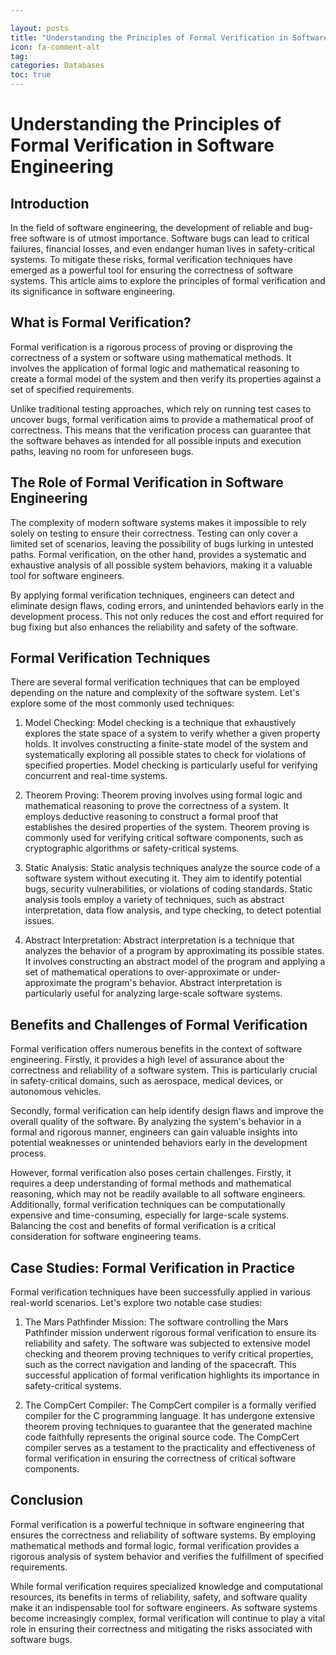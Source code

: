 ```yaml
---

layout: posts
title: "Understanding the Principles of Formal Verification in Software Engineering"
icon: fa-comment-alt
tag:      
categories: Databases
toc: true
---
```




# Understanding the Principles of Formal Verification in Software Engineering

## Introduction

In the field of software engineering, the development of reliable and bug-free software is of utmost importance. Software bugs can lead to critical failures, financial losses, and even endanger human lives in safety-critical systems. To mitigate these risks, formal verification techniques have emerged as a powerful tool for ensuring the correctness of software systems. This article aims to explore the principles of formal verification and its significance in software engineering.

## What is Formal Verification?

Formal verification is a rigorous process of proving or disproving the correctness of a system or software using mathematical methods. It involves the application of formal logic and mathematical reasoning to create a formal model of the system and then verify its properties against a set of specified requirements.

Unlike traditional testing approaches, which rely on running test cases to uncover bugs, formal verification aims to provide a mathematical proof of correctness. This means that the verification process can guarantee that the software behaves as intended for all possible inputs and execution paths, leaving no room for unforeseen bugs.

## The Role of Formal Verification in Software Engineering

The complexity of modern software systems makes it impossible to rely solely on testing to ensure their correctness. Testing can only cover a limited set of scenarios, leaving the possibility of bugs lurking in untested paths. Formal verification, on the other hand, provides a systematic and exhaustive analysis of all possible system behaviors, making it a valuable tool for software engineers.

By applying formal verification techniques, engineers can detect and eliminate design flaws, coding errors, and unintended behaviors early in the development process. This not only reduces the cost and effort required for bug fixing but also enhances the reliability and safety of the software.

## Formal Verification Techniques

There are several formal verification techniques that can be employed depending on the nature and complexity of the software system. Let's explore some of the most commonly used techniques:

1. Model Checking: Model checking is a technique that exhaustively explores the state space of a system to verify whether a given property holds. It involves constructing a finite-state model of the system and systematically exploring all possible states to check for violations of specified properties. Model checking is particularly useful for verifying concurrent and real-time systems.

2. Theorem Proving: Theorem proving involves using formal logic and mathematical reasoning to prove the correctness of a system. It employs deductive reasoning to construct a formal proof that establishes the desired properties of the system. Theorem proving is commonly used for verifying critical software components, such as cryptographic algorithms or safety-critical systems.

3. Static Analysis: Static analysis techniques analyze the source code of a software system without executing it. They aim to identify potential bugs, security vulnerabilities, or violations of coding standards. Static analysis tools employ a variety of techniques, such as abstract interpretation, data flow analysis, and type checking, to detect potential issues.

4. Abstract Interpretation: Abstract interpretation is a technique that analyzes the behavior of a program by approximating its possible states. It involves constructing an abstract model of the program and applying a set of mathematical operations to over-approximate or under-approximate the program's behavior. Abstract interpretation is particularly useful for analyzing large-scale software systems.

## Benefits and Challenges of Formal Verification

Formal verification offers numerous benefits in the context of software engineering. Firstly, it provides a high level of assurance about the correctness and reliability of a software system. This is particularly crucial in safety-critical domains, such as aerospace, medical devices, or autonomous vehicles.

Secondly, formal verification can help identify design flaws and improve the overall quality of the software. By analyzing the system's behavior in a formal and rigorous manner, engineers can gain valuable insights into potential weaknesses or unintended behaviors early in the development process.

However, formal verification also poses certain challenges. Firstly, it requires a deep understanding of formal methods and mathematical reasoning, which may not be readily available to all software engineers. Additionally, formal verification techniques can be computationally expensive and time-consuming, especially for large-scale systems. Balancing the cost and benefits of formal verification is a critical consideration for software engineering teams.

## Case Studies: Formal Verification in Practice

Formal verification techniques have been successfully applied in various real-world scenarios. Let's explore two notable case studies:

1. The Mars Pathfinder Mission: The software controlling the Mars Pathfinder mission underwent rigorous formal verification to ensure its reliability and safety. The software was subjected to extensive model checking and theorem proving techniques to verify critical properties, such as the correct navigation and landing of the spacecraft. This successful application of formal verification highlights its importance in safety-critical systems.

2. The CompCert Compiler: The CompCert compiler is a formally verified compiler for the C programming language. It has undergone extensive theorem proving techniques to guarantee that the generated machine code faithfully represents the original source code. The CompCert compiler serves as a testament to the practicality and effectiveness of formal verification in ensuring the correctness of critical software components.

## Conclusion

Formal verification is a powerful technique in software engineering that ensures the correctness and reliability of software systems. By employing mathematical methods and formal logic, formal verification provides a rigorous analysis of system behavior and verifies the fulfillment of specified requirements.

While formal verification requires specialized knowledge and computational resources, its benefits in terms of reliability, safety, and software quality make it an indispensable tool for software engineers. As software systems become increasingly complex, formal verification will continue to play a vital role in ensuring their correctness and mitigating the risks associated with software bugs.